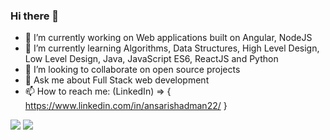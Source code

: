 ### Hi there 👋
 - 🔭 I’m currently working on Web applications built on Angular, NodeJS
 - 🌱 I’m currently learning Algorithms, Data Structures, High Level Design, Low Level Design, Java, JavaScript ES6, ReactJS and Python
 - 👯 I’m looking to collaborate on open source projects
 - 💬 Ask me about Full Stack web development
 - 📫 How to reach me: (LinkedIn) => { https://www.linkedin.com/in/ansarishadman22/ }

<img src="https://github-readme-stats.vercel.app/api/?username=ansarishadman&count_private=true&theme=tokyonight&showicons=true">
<img src="https://github-readme-stats.vercel.app/api/top-langs/?username=ansarishadman&langs_count=8&layout=compact&theme=tokyonight">
